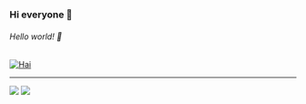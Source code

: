 ### Hi everyone 👋
###### Hello world! :brain:

<p><a href="https://github.com/misrudin"><img src="https://github-profile-trophy.vercel.app/?username=misrudin&column=6&row=1&margin-w=15&margin-h=15" alt="Hai" /></a></p>
<hr>

![](https://github-readme-stats.vercel.app/api?username=misrudin&&show_icons=true&count_private=true&line_height=40)
![](https://github-readme-stats.vercel.app/api/top-langs/?username=misrudin&hide=html)
